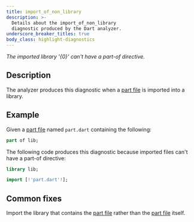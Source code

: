 ```yaml
---
title: import_of_non_library
description: >-
  Details about the import_of_non_library
  diagnostic produced by the Dart analyzer.
underscore_breaker_titles: true
body_class: highlight-diagnostics
---
```


_The imported library '{0}' can't have a part-of directive._

## Description

The analyzer produces this diagnostic when a [part file][] is imported
into a library.

## Example

Given a [part file][] named `part.dart` containing the following:

```dart
part of lib;
```

The following code produces this diagnostic because imported files can't
have a part-of directive:

```dart
library lib;

import [!'part.dart'!];
```

## Common fixes

Import the library that contains the [part file][] rather than the
[part file][] itself.

[part file]: /resources/glossary#part-file
